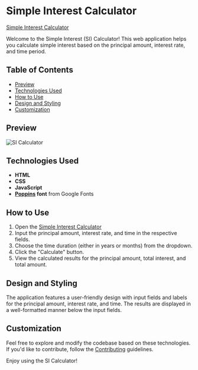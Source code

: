 # Simple Interest Calculator

[Simple Interest Calculator](https://umar-ashraf09.github.io/Simple-Interest-Calculator/)

Welcome to the Simple Interest (SI) Calculator! This web application helps you calculate simple interest based on the principal amount, interest rate, and time period.

## Table of Contents

- [Preview](#preview)
- [Technologies Used](#technologies-used)
- [How to Use](#how-to-use)
- [Design and Styling](#design-and-styling)
- [Customization](#customization)

## Preview

![SI Calculator](https://github.com/Umar-Ashraf09/Simple-Interest-Calculator/assets/92431008/753f4042-e98b-4acb-bed5-da9373f5aa33)


## Technologies Used

- **HTML**
- **CSS**
- **JavaScript**
- **[Poppins](https://fonts.googleapis.com/css2?family=Poppins:wght@400;500&display=swap) font** from Google Fonts

## How to Use

1. Open the [Simple Interest Calculator](https://umar-ashraf09.github.io/Simple-Interest-Calculator/)
2. Input the principal amount, interest rate, and time in the respective fields.
3. Choose the time duration (either in years or months) from the dropdown.
4. Click the "Calculate" button.
5. View the calculated results for the principal amount, total interest, and total amount.

## Design and Styling

The application features a user-friendly design with input fields and labels for the principal amount, interest rate, and time. The results are displayed in a well-formatted manner below the input fields.

## Customization

Feel free to explore and modify the codebase based on these technologies. If you'd like to contribute, follow the [Contributing](#contributing) guidelines.

Enjoy using the SI Calculator!
